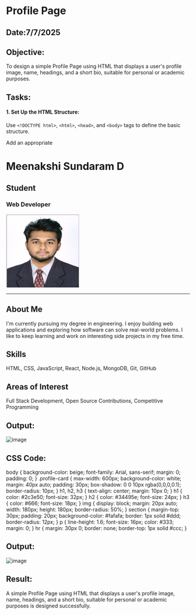 # Profile Page
## Date:7/7/2025
## Objective:

To design a simple Profile Page using HTML that displays a user's profile image, name, headings, and a short bio, suitable for personal or academic purposes.

## Tasks:

#### 1. Set Up the HTML Structure:

Use ```<!DOCTYPE html>```, ```<html>```, ```<head>```, and ```<body>``` tags to define the basic structure.

Add an appropriate <title> such as "My Profile".

#### 2. Add Page Headings:

Insert a main heading using ```<h1>``` for the user's name.

Include subheadings such as ```<h2>``` or ```<h3>``` for titles or roles (e.g., "Student", "Web Developer").

#### 3. Insert a Profile Image:

Use the ```<img>``` tag to display the user’s profile picture.

Add alt text and set basic attributes like width and height.

#### 4. Include a Short Bio Section:

Add a paragraph using <p> to provide a short introduction or biography.

The content may include education, interests, or a personal statement.

#### 5. Organize Content Using HTML Elements:

Use ```<section>```, ```<div>```, or ```<article>``` for logical grouping.

Add a horizontal line (```<hr>```) to separate sections.

#### 6. Keep the Design HTML-Only:

Do not use CSS or JavaScript.

Focus on semantic HTML and readability.
## HTML Code:

<!DOCTYPE html>
<html>
<head>
  <title>My Profile</title>
</head>
<body>

  <h1>Meenakshi Sundaram D</h1>
  <h2>Student</h2>
  <h3>Web Developer</h3>

  <img src="212222060145.jpg" alt="Profile Picture" width="200" height="200">

  <hr>

  <section>
    <h2>About Me</h2>
    <p>
      I'm currently pursuing my degree in engineering. I enjoy building web applications and exploring how software can solve real-world problems. I like to keep learning and work on interesting side projects in my free time.
    </p>
  </section>

  <section>
    <h2>Skills</h2>
    <p>
      HTML, CSS, JavaScript, React, Node.js, MongoDB, Git, GitHub
    </p>
  </section>

  <section>
    <h2>Areas of Interest</h2>
    <p>
      Full Stack Development, Open Source Contributions, Competitive Programming
    </p>
  </section>

</body>
</html>


## Output:
![image](https://github.com/user-attachments/assets/9e38d50f-ddc7-464a-8e78-bb0108a9b94d)

## CSS Code:
body {
  background-color: beige;
  font-family: Arial, sans-serif;
  margin: 0;
  padding: 0;
}
.profile-card {
  max-width: 600px;
  background-color: white;
  margin: 40px auto;
  padding: 30px;
  box-shadow: 0 0 10px rgba(0,0,0,0.1);
  border-radius: 10px;
}
h1, h2, h3 {
  text-align: center;
  margin: 10px 0;
}
h1 {
  color: #2c3e50;
  font-size: 32px;
}
h2 {
  color: #34495e;
  font-size: 24px;
}
h3 {
  color: #666;
  font-size: 18px;
}
img {
  display: block;
  margin: 20px auto;
  width: 180px;
  height: 180px;
  border-radius: 50%;
}
section {
  margin-top: 30px;
  padding: 20px;
  background-color: #fafafa;
  border: 1px solid #ddd;
  border-radius: 12px;
}
p {
  line-height: 1.6;
  font-size: 16px;
  color: #333;
  margin: 0;
}
hr {
  margin: 30px 0;
  border: none;
  border-top: 1px solid #ccc;
}

## Output:
![image](https://github.com/user-attachments/assets/3cd9ccaa-a25e-46ac-8fd1-0a1b656f0777)



## Result:
A simple Profile Page using HTML that displays a user's profile image, name, headings, and a short bio, suitable for personal or academic purposes is designed successfully.
